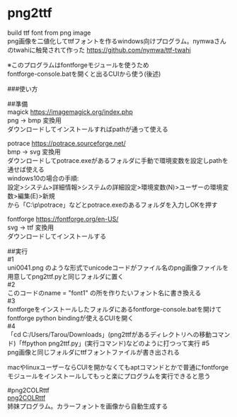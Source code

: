 # png2ttf  
build ttf font from png image  
png画像を二値化してttfフォントを作るwindows向けプログラム。nymwaさんのtwahiに触発されて作った https://github.com/nymwa/ttf-twahi  
  
※このプログラムはfontforgeモジュールを使うため  
fontforge-console.batを開くと出るCUIから使う(後述)  
  
###使い方  

##準備  
magick https://imagemagick.org/index.php  
png -> bmp 変換用  
ダウンロードしてインストールすればpathが通って使える  

potrace https://potrace.sourceforge.net/  
bmp -> svg 変換用  
ダウンロードしてpotrace.exeがあるフォルダに手動で環境変数を設定しpathを通せば使える  
windows10の場合の手順:  
設定>システム>詳細情報>システムの詳細設定>環境変数(N)>ユーザーの環境変数>編集(E)>新規  
から「C:\p\potrace」などとpotrace.exeのあるフォルダを入力しOKを押す  
  
fontforge https://fontforge.org/en-US/  
svg -> ttf 変換用  
ダウンロードしてインストールする  
  
  
##実行  
#1  
uni0041.png のような形式でunicodeコードがファイル名のpng画像ファイルを用意してpng2ttf.pyと同じフォルダに置く  
#2  
このコードのname = "font1" の所を作りたいフォント名に書き換える  
#3  
fontforgeをインストールしたフォルダにあるfontforge-console.batを開けてfontforge python bindingが使えるCUIを開く  
#4  
「cd C:/Users/Tarou/Downloads」(png2ttfがあるディレクトリへの移動コマンド)「ffpython png2ttf.py」(実行コマンド)などのように打つって実行 
#5  
png画像と同じフォルダにttfフォントファイルが書き出される  
  
macやlinuxユーザーならCUIを開かなくてもaptコマンドとかで普通にfontforgeモジュールをインストールしてもっと楽にプログラムを実行できると思う  
  
#png2COLRttf  
[png2COLRttf](https://github.com/Mikanixonable/png2COLRttf)  
姉妹プログラム。カラーフォントを画像から自動生成する
